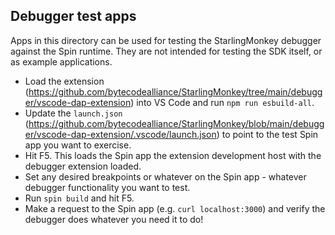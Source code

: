 ## Debugger test apps

Apps in this directory can be used for testing the StarlingMonkey debugger against the Spin runtime.
They are not intended for testing the SDK itself, or as example applications.

- Load the extension (https://github.com/bytecodealliance/StarlingMonkey/tree/main/debugger/vscode-dap-extension) into VS Code and run `npm run esbuild-all`.
- Update the `launch.json` (https://github.com/bytecodealliance/StarlingMonkey/blob/main/debugger/vscode-dap-extension/.vscode/launch.json) to point to the test Spin app you want to exercise.
- Hit F5. This loads the Spin app the extension development host with the debugger extension loaded.
- Set any desired breakpoints or whatever on the Spin app - whatever debugger functionality you want to test.
- Run `spin build` and hit F5.
- Make a request to the Spin app (e.g. `curl localhost:3000`) and verify the debugger does whatever you need it to do!
